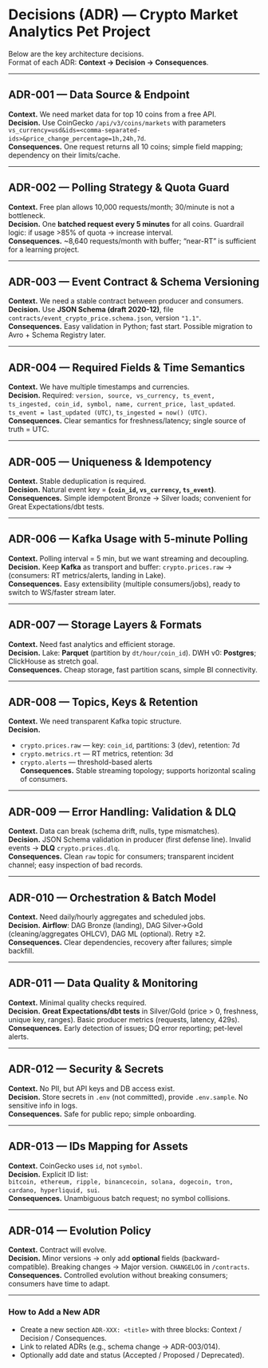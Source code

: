 # Decisions (ADR) — Crypto Market Analytics Pet Project

Below are the key architecture decisions.  
Format of each ADR: **Context → Decision → Consequences**.

---

## ADR-001 — Data Source & Endpoint
**Context.** We need market data for top 10 coins from a free API.  
**Decision.** Use CoinGecko `/api/v3/coins/markets` with parameters  
`vs_currency=usd&ids=<comma-separated-ids>&price_change_percentage=1h,24h,7d`.  
**Consequences.** One request returns all 10 coins; simple field mapping; dependency on their limits/cache.

---

## ADR-002 — Polling Strategy & Quota Guard
**Context.** Free plan allows 10,000 requests/month; 30/minute is not a bottleneck.  
**Decision.** One **batched request every 5 minutes** for all coins. Guardrail logic: if usage >85% of quota → increase interval.  
**Consequences.** ~8,640 requests/month with buffer; “near-RT” is sufficient for a learning project.

---

## ADR-003 — Event Contract & Schema Versioning
**Context.** We need a stable contract between producer and consumers.  
**Decision.** Use **JSON Schema (draft 2020-12)**, file `contracts/event_crypto_price.schema.json`, version `"1.1"`.  
**Consequences.** Easy validation in Python; fast start. Possible migration to Avro + Schema Registry later.

---

## ADR-004 — Required Fields & Time Semantics
**Context.** We have multiple timestamps and currencies.  
**Decision.** Required: `version, source, vs_currency, ts_event, ts_ingested, coin_id, symbol, name, current_price, last_updated`.  
`ts_event = last_updated (UTC)`, `ts_ingested = now() (UTC)`.  
**Consequences.** Clear semantics for freshness/latency; single source of truth = UTC.

---

## ADR-005 — Uniqueness & Idempotency
**Context.** Stable deduplication is required.  
**Decision.** Natural event key = **(`coin_id`, `vs_currency`, `ts_event`)**.  
**Consequences.** Simple idempotent Bronze → Silver loads; convenient for Great Expectations/dbt tests.

---

## ADR-006 — Kafka Usage with 5-minute Polling
**Context.** Polling interval = 5 min, but we want streaming and decoupling.  
**Decision.** Keep **Kafka** as transport and buffer: `crypto.prices.raw` → (consumers: RT metrics/alerts, landing in Lake).  
**Consequences.** Easy extensibility (multiple consumers/jobs), ready to switch to WS/faster stream later.

---

## ADR-007 — Storage Layers & Formats
**Context.** Need fast analytics and efficient storage.  
**Decision.** Lake: **Parquet** (partition by `dt/hour/coin_id`). DWH v0: **Postgres**; ClickHouse as stretch goal.  
**Consequences.** Cheap storage, fast partition scans, simple BI connectivity.

---

## ADR-008 — Topics, Keys & Retention
**Context.** We need transparent Kafka topic structure.  
**Decision.**  
- `crypto.prices.raw` — key: `coin_id`, partitions: 3 (dev), retention: 7d  
- `crypto.metrics.rt` — RT metrics, retention: 3d  
- `crypto.alerts` — threshold-based alerts  
**Consequences.** Stable streaming topology; supports horizontal scaling of consumers.

---

## ADR-009 — Error Handling: Validation & DLQ
**Context.** Data can break (schema drift, nulls, type mismatches).  
**Decision.** JSON Schema validation in producer (first defense line). Invalid events → **DLQ** `crypto.prices.dlq`.  
**Consequences.** Clean `raw` topic for consumers; transparent incident channel; easy inspection of bad records.

---

## ADR-010 — Orchestration & Batch Model
**Context.** Need daily/hourly aggregates and scheduled jobs.  
**Decision.** **Airflow**: DAG Bronze (landing), DAG Silver→Gold (cleaning/aggregates OHLCV), DAG ML (optional). Retry ≥2.  
**Consequences.** Clear dependencies, recovery after failures; simple backfill.

---

## ADR-011 — Data Quality & Monitoring
**Context.** Minimal quality checks required.  
**Decision.** **Great Expectations/dbt tests** in Silver/Gold (price > 0, freshness, unique key, ranges). Basic producer metrics (requests, latency, 429s).  
**Consequences.** Early detection of issues; DQ error reporting; pet-level alerts.

---

## ADR-012 — Security & Secrets
**Context.** No PII, but API keys and DB access exist.  
**Decision.** Store secrets in `.env` (not committed), provide `.env.sample`. No sensitive info in logs.  
**Consequences.** Safe for public repo; simple onboarding.

---

## ADR-013 — IDs Mapping for Assets
**Context.** CoinGecko uses `id`, not `symbol`.  
**Decision.** Explicit ID list:  
`bitcoin, ethereum, ripple, binancecoin, solana, dogecoin, tron, cardano, hyperliquid, sui`.  
**Consequences.** Unambiguous batch request; no symbol collisions.

---

## ADR-014 — Evolution Policy
**Context.** Contract will evolve.  
**Decision.** Minor versions → only add **optional** fields (backward-compatible). Breaking changes → Major version. `CHANGELOG` in `/contracts`.  
**Consequences.** Controlled evolution without breaking consumers; consumers have time to adapt.

---

### How to Add a New ADR
- Create a new section `ADR-XXX: <title>` with three blocks: Context / Decision / Consequences.  
- Link to related ADRs (e.g., schema change → ADR-003/014).  
- Optionally add date and status (Accepted / Proposed / Deprecated).
